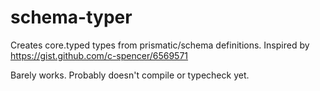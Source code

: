 schema-typer
============

Creates core.typed types from prismatic/schema definitions. Inspired by https://gist.github.com/c-spencer/6569571

Barely works. Probably doesn't compile or typecheck yet.
